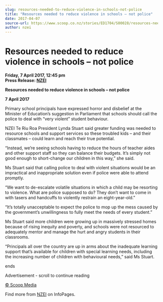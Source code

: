 ```yaml
---
slug: resources-needed-to-reduce-violence-in-schools-not-police
title: "Resources needed to reduce violence in schools – not police"
date: 2017-04-07
source-url: https://www.scoop.co.nz/stories/ED1704/S00028/resources-needed-to-reduce-violence-in-schools-not-police.htm
author: nzei
---
```

Resources needed to reduce violence in schools – not police
===========================================================

**Friday, 7 April 2017, 12:45 pm**  
**Press Release: [NZEI](https://info.scoop.co.nz/NZEI)**

**Resources needed to reduce violence in schools – not police**

**7 April 2017**

Primary school principals have expressed horror and disbelief at the Minister of Education’s suggestion in Parliament that schools should call the police to deal with “very violent” student behaviour.

NZEI Te Riu Roa President Lynda Stuart said greater funding was needed to resource schools and support services so these troubled kids – and their classmates – could learn and reach their true potential.

“Instead, we’re seeing schools having to reduce the hours of teacher aides and other support staff so they can balance their budgets. It’s simply not good enough to short-change our children in this way,” she said.

Ms Stuart said that calling police to deal with violent situations would be an impractical and inappropriate solution even if police were able to attend promptly.

“We want to de-escalate volatile situations in which a child may be resorting to violence. What are police supposed to do? They don’t want to come in with tasers and handcuffs to violently restrain an eight-year-old.”

“It’s totally unacceptable to expect the police to mop up the mess caused by the government’s unwillingness to fully meet the needs of every student.”

Ms Stuart said more children were growing up in massively stressed homes because of rising inequity and poverty, and schools were not resourced to adequately mentor and manage the hurt and angry students in their classrooms.

“Principals all over the country are up in arms about the inadequate learning support that’s available for children with special learning needs, including the increasing number of children with behavioural needs,” said Ms Stuart.

  
ends

Advertisement - scroll to continue reading





[© Scoop Media](http://www.scoop.co.nz/about/terms.html)

Find more from [NZEI](https://info.scoop.co.nz/NZEI) on InfoPages.